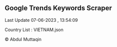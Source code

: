 

## Google Trends Keywords Scraper 
 
Last Update 07-06-2023 , 13:54:09

Country List :
VIETNAM.json



© Abdul Muttaqin 
